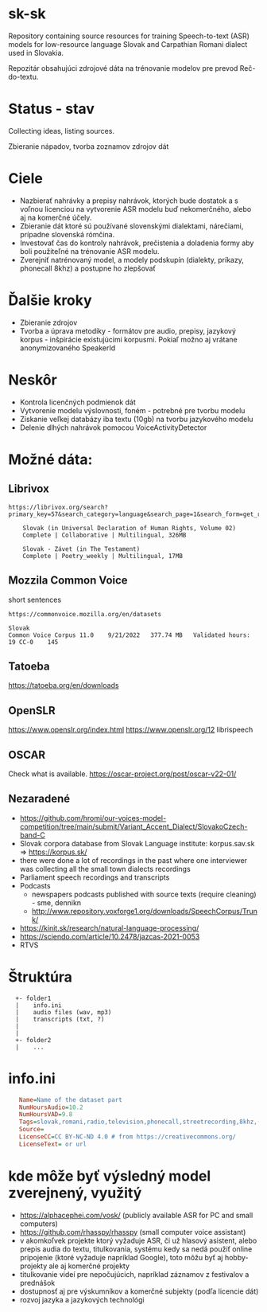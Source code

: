 # sk-sk

Repository containing source resources for training Speech-to-text (ASR) models for low-resource language Slovak and Carpathian Romani dialect used in Slovakia.

Repozitár obsahujúci zdrojové dáta na trénovanie modelov pre prevod Reč-do-textu.

# Status - stav

Collecting ideas, listing sources.

Zbieranie nápadov, tvorba zoznamov zdrojov dát

# Ciele

 * Nazbierať nahrávky a prepisy nahrávok, ktorých bude dostatok a s voľnou licenciou na vytvorenie ASR modelu buď nekomerčného, alebo aj na komerčné účely.
 * Zbieranie dát ktoré sú používané slovenskými dialektami, nárečiami, prípadne slovenská rómčina.
 * Investovať čas do kontroly nahrávok, prečistenia a doladenia formy aby boli použiteľné na trénovanie ASR modelu.
 * Zverejniť natrénovaný model, a modely podskupín (dialekty, príkazy, phonecall 8khz) a postupne ho zlepšovať

# Ďalšie kroky

 * Zbieranie zdrojov
 * Tvorba a úprava metodiky - formátov pre audio, prepisy, jazykový korpus - inšpirácie existujúcimi korpusmi. Pokiaľ možno aj vrátane anonymizovaného SpeakerId

# Neskôr

 * Kontrola licenčných podmienok dát
 * Vytvorenie modelu výslovnosti, foném - potrebné pre tvorbu modelu
 * Získanie veľkej databázy iba textu (10gb) na tvorbu jazykového modelu
 * Delenie dlhých nahrávok pomocou VoiceActivityDetector

# Možné dáta:

## Librivox

~~~
https://librivox.org/search?primary_key=57&search_category=language&search_page=1&search_form=get_results

    Slovak (in Universal Declaration of Human Rights, Volume 02)
    Complete | Collaborative | Multilingual, 326MB

    Slovak - Závet (in The Testament)
    Complete | Poetry_weekly | Multilingual, 17MB
~~~

## Mozzila Common Voice

short sentences
~~~
https://commonvoice.mozilla.org/en/datasets

Slovak
Common Voice Corpus 11.0	9/21/2022	377.74 MB	Validated hours: 19	CC-0	145
~~~

## Tatoeba
https://tatoeba.org/en/downloads

## OpenSLR

https://www.openslr.org/index.html
https://www.openslr.org/12 librispeech

## OSCAR

Check what is available. https://oscar-project.org/post/oscar-v22-01/

## Nezaradené

 - https://github.com/hromi/our-voices-model-competition/tree/main/submit/Variant_Accent_Dialect/SlovakoCzech-band-C
 - Slovak corpora database from Slovak Language institute: korpus.sav.sk => https://korpus.sk/
 - there were done a lot of recordings in the past where one interviewer was collecting all the small town dialects recordings
 - Parliament speech recordings and transcripts
 - Podcasts
   - newspapers podcasts published with source texts (require cleaning) - sme, dennikn
   - http://www.repository.voxforge1.org/downloads/SpeechCorpus/Trunk/
 - https://kinit.sk/research/natural-language-processing/
 - https://sciendo.com/article/10.2478/jazcas-2021-0053
 - RTVS

# Štruktúra

~~~
  +- folder1
  |    info.ini
  |    audio files (wav, mp3)
  |    transcripts (txt, ?)
  |
  |
  +- folder2
  |    ...
~~~

# info.ini

~~~ini
   Name=Name of the dataset part
   NumHoursAudio=10.2
   NumHoursVAD=9.8
   Tags=slovak,romani,radio,television,phonecall,streetrecording,8khz,(dialects...)
   Source=
   LicenseCC=CC BY-NC-ND 4.0 # from https://creativecommons.org/
   LicenseText= or url
~~~

# kde môže byť výsledný model zverejnený, využitý

 * https://alphacephei.com/vosk/ (publicly available ASR for PC and small computers)
 * https://github.com/rhasspy/rhasspy (small computer voice assistant)
 * v akomkoľvek projekte ktorý vyžaduje ASR, či už hlasový asistent, alebo prepis audia do textu, titulkovania, systému kedy sa nedá použiť online pripojenie (ktoré vyžaduje napríklad Google), toto môžu byť aj hobby-projekty ale aj komerčné projekty
 * titulkovanie videí pre nepočujúcich, napríklad záznamov z festivalov a prednášok
 * dostupnosť aj pre výskumníkov a komerčné subjekty (podľa licencie dát)
 * rozvoj jazyka a jazykových technológi
 
